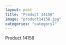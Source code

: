 ```yaml
---
layout: post
title: "Product 14158"
image: "product14158.jpg"
categories: "category1"
---
```

Product 14158
